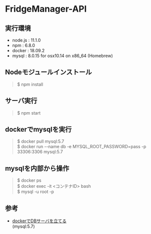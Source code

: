 # FridgeManager-API

## 実行環境

- node.js : 11.1.0
- npm : 6.8.0
- docker : 18.09.2
- mysql : 8.0.15 for osx10.14 on x86_64 (Homebrew)

## Nodeモジュールインストール

> $ npm install

## サーバ実行

> $ npm start

## dockerでmysqlを実行

> $ docker pull mysql:5.7  
> $ docker run --name db -e MYSQL_ROOT_PASSWORD=pass -p 33306:3306 mysql:5.7

## mysqlを内部から操作

> $ docker ps  
> $ docker exec -it <コンテナID> bash  
> $ mysql -u root -p

## 参考

- [dockerでDBサーバを立てる](https://qiita.com/wataling/items/ce7a29df86f1ce3ef6a3)  
	(mysql:5.7)
